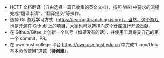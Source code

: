 - HCTT 文档翻译（自由选择一篇已收集的英文文档），按照 Wiki 中要求的流程完成“翻译申请”，“翻译提交”等操作。
- 选择 Git 游戏学习方式（https://learngitbranching.js.org），当然，这个游戏也是开源在 Github 上的项目，大家也可以选择向这个仓库进行开源贡献。
- 在 Github/Gitee 上创新一个账号（如果没有的话），并使用工具提交自己的第一个 commit，PR。
- 在 pwn.hust.college 平台 <https://pwn.cse.hust.edu.cn> 中完成“Linux/Unix 基本命令使用”道馆（**待创建**）。

